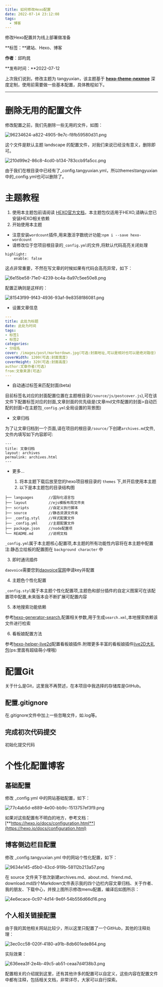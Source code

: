 ```yaml
---
title: 如何修改Hexo配置
date: 2022-07-14 23:12:08
tags:
  -	博客
---
```


修改Hexo配置并为线上部署做准备

<!--more-->

**标签：**建站、Hexo、博客

**作者**：邱昀晁

**发布时间：**2022-07-12

上次我们说到，修改主题为 tangyuxian，该主题基于 [**hexo-theme-nexmoe**](https://github.com/tangyuxian/hexo-theme-nexmoe) 深度定制，使用前需要做一些基本配置，具体教程如下。

---

<a name="d388e0a5"></a>
# 删除无用的配置文件

修改配置之前，我们先删除一些无用的文件，如图：

![96234624-a822-4905-9e7c-f8fb59580d31.png](https://cdn.nlark.com/yuque/0/2022/png/376691/1659682142418-3b835639-dc83-4ff1-95c3-f49a790474ad.png#clientId=u7da53f51-ebc3-4&crop=0&crop=0&crop=1&crop=1&from=paste&height=339&id=u2b97a5bb&name=96234624-a822-4905-9e7c-f8fb59580d31.png&originHeight=339&originWidth=664&originalType=binary&ratio=1&rotation=0&showTitle=false&size=35880&status=done&style=none&taskId=u5433ed35-c115-437c-a9f1-0f7dc516c23&title=&width=664)

这个文件是默认主题 landscape 的配置文件，对我们来说已经没有意义，删除即可。

![210d99e2-86c8-4cd0-b134-783ccb91a5cc.png](https://cdn.nlark.com/yuque/0/2022/png/376691/1659682171326-3f13cc2f-c830-4215-b639-7b26fbe70550.png#clientId=u7da53f51-ebc3-4&crop=0&crop=0&crop=1&crop=1&from=paste&height=372&id=u42535f9c&name=210d99e2-86c8-4cd0-b134-783ccb91a5cc.png&originHeight=372&originWidth=876&originalType=binary&ratio=1&rotation=0&showTitle=false&size=37191&status=done&style=none&taskId=u46221f24-a27a-4fd7-9348-b5a23479268&title=&width=876)

由于我们在根目录中已经有了_config.tangyuxian.yml，所以themes\tangyuxian中的_config.yml也可以删除了。

<a name="71615235"></a>
# 主题教程

1.  使用本主题包前请阅读 [HEXO官方文档](https://hexo.io/zh-cn/docs/)，本主题包仅适用于HEXO,请确认您已安装HEXO相关依赖 
2.  开始使用本主题 
   -  注意安装`wordcount`插件,用来激活字数统计功能:`npm i --save hexo-wordcount` 
   -  请修改位于您项目根目录的`_config.yml`的文件,将默认代码高亮关闭处理 

```shell
highlight:  
	enable: false
```

这点非常重要，不然在写文章的时候如果有代码会高亮异常，如下：

![6e15be58-71e0-4239-bc4a-8a97c5ee50e8.png](https://cdn.nlark.com/yuque/0/2022/png/376691/1659682192983-f5f7fc95-d00d-4c14-aef7-5869bfe4368d.png#clientId=u7da53f51-ebc3-4&crop=0&crop=0&crop=1&crop=1&from=paste&height=208&id=u02c2ae24&name=6e15be58-71e0-4239-bc4a-8a97c5ee50e8.png&originHeight=208&originWidth=495&originalType=binary&ratio=1&rotation=0&showTitle=false&size=15027&status=done&style=none&taskId=u4ffdb1ee-b257-4c8f-986a-b54ba3fb42b&title=&width=495)

配置正确则是这样的：

![81543f99-9f43-4936-93af-9e8358f86081.png](https://cdn.nlark.com/yuque/0/2022/png/376691/1659682213407-0f738766-ef3b-4eef-b651-89dd82c46256.png#clientId=u7da53f51-ebc3-4&crop=0&crop=0&crop=1&crop=1&from=paste&height=195&id=u634112de&name=81543f99-9f43-4936-93af-9e8358f86081.png&originHeight=195&originWidth=865&originalType=binary&ratio=1&rotation=0&showTitle=false&size=9647&status=done&style=none&taskId=ud232ad3c-ce7d-487c-be6a-cc0d472a51d&title=&width=865)

   - 设置文章信息

```yaml
---
title: 此处为标题
date: 此处为时间
tags:
- 标签1
- 标签2
categories:
- 分组名
cover: /images/post/markerdown.jpg(可选:封面地址,可以是相对也可以是绝对路径)
coverWidth: 1200(可选:封面宽度)
coverHeight: 320(可选:封面高度)
author:文章作者(可选)
from:文章来源(可选)
---
```

   - 自动通过标签来匹配封面(beta)

目前标签名对应的封面配置位置在主题根目录(`/source/js/postcover.js`),可在该文件下配置标签对应的封面,文章封面的优先级是(文章md文件配置的封面>自动匹配的封面>在主题包`_config.yml`全局设置的背景图)

   - 文章归档

为了让文章归档到一个页面,请在项目的根目录`/source/`下创建`archives.md`文件,文件内填写如下内容即可:

```
---
title: 文章归档
layout: archives
permalink: archives.html
---
```

   - 更多...

      1. 将本主题下载后放至您的hexo项目根目录的 `themes` 下,并开启使用本主题 
      1. 以下是本主题包的目录结构图 

```
├── languages       //国际化语言包
├── layout			//ejs模板布局文件夹
├── scripts         //自定义执行脚本		
├── source          //静态资源文件夹
├── _config.styl	//样式配置文件
├── _config.yml		//主题配置文件
├── package.json    //node配置项
└── README.md       //说明文档
```

`_config.yml`属于本主题核心配置项,本主题的所有功能性内容将在本主题中配置注:静态立绘板的配置图在 `background character` 中

3. 即时通讯插件

`daovoice`需要您到[daovoice官网](http://dashboard.daovoice.io/)申请key并配置

4. 主题色个性化配置

`_config.styl`属于本主题个性化配置项,主题色和部分插件的自定义图案可在该配置项中配置,未来版本会不断扩展可配置内容

5. 本地搜索功能依赖

参考[hexo-generator-search](https://www.npmjs.com/package/hexo-generator-search),配置相关参数,用于生成`search.xml`,本地搜索依赖该文件进行检索

6. 看板娘配置方法

参考[hexo-helper-live2d](https://github.com/tangyuxian/hexo-helper-live2d)配置看板娘插件.附赠更多丰富的看板娘插件[live2D大礼包](https://github.com/tangyuxian/live2D)(ps:里面有超级萌小埋哦)

<a name="151b7e64"></a>
# 配置Git

关于什么是Git，这里我不再赘述，在本项目中我选择的存储库是GitHub。

<a name="e9830f26"></a>
## 配置.gitignore

在.gitignore文件中加上一些忽略文件，如.log等。

<a name="0eb902d6"></a>
## 完成初次代码提交

初始化提交代码

<a name="78dc92e2"></a>
# 个性化配置博客

<a name="b6453aea"></a>
## 基础配置

修改 _config.yml 中的网站基础配置，如下：

![77c4ab5d-e889-4e00-bb9c-1513757ef3f9.png](https://cdn.nlark.com/yuque/0/2022/png/376691/1659682242804-c43f4126-6dc5-4aa3-879b-c209574077df.png#clientId=u7da53f51-ebc3-4&crop=0&crop=0&crop=1&crop=1&from=paste&height=746&id=u803278f8&name=77c4ab5d-e889-4e00-bb9c-1513757ef3f9.png&originHeight=746&originWidth=1162&originalType=binary&ratio=1&rotation=0&showTitle=false&size=82962&status=done&style=none&taskId=u735905b0-4478-4422-8a88-88dc55fec66&title=&width=1162)

如果对这些配置有不明白的地方，参考文档：[**https://hexo.io/docs/configuration.html**](https://hexo.io/docs/configuration.html)

<a name="277603e9"></a>
## **博客侧边栏目配置**

修改 _config.tangyuxian.yml 中的网站个性化配置，如下：

![9634e145-d5b0-43cd-919b-58112b213a57.png](https://cdn.nlark.com/yuque/0/2022/png/376691/1659682256529-2d3cda99-0efb-4d7d-8701-aeef6349e0ba.png#clientId=u7da53f51-ebc3-4&crop=0&crop=0&crop=1&crop=1&from=paste&height=669&id=u1cad705a&name=9634e145-d5b0-43cd-919b-58112b213a57.png&originHeight=669&originWidth=1348&originalType=binary&ratio=1&rotation=0&showTitle=false&size=88711&status=done&style=none&taskId=u22660611-73f7-44db-8a9e-5e02dc7dcca&title=&width=1348)

在 source 文件夹下依次新建archives.md、about.md、friend.md、download.md四个Markdown文件表示我的四个边栏内容文章归档、关于作者、我的朋友、下载中心，并按上图所示修改menu配置，编译后如图所示：

![4e6ecace-0c97-4d14-9e6f-54b556d66d16.png](https://cdn.nlark.com/yuque/0/2022/png/376691/1659682270069-93caec97-a1bb-47f0-a427-e6c1fa197349.png#clientId=u7da53f51-ebc3-4&crop=0&crop=0&crop=1&crop=1&from=paste&height=679&id=u96cd70dd&name=4e6ecace-0c97-4d14-9e6f-54b556d66d16.png&originHeight=679&originWidth=1469&originalType=binary&ratio=1&rotation=0&showTitle=false&size=972585&status=done&style=none&taskId=uf4a82633-ffab-4774-aa7b-21b763fe1c0&title=&width=1469)

<a name="773d8b29"></a>
## 个人相关链接配置

由于我的其他相关网站比较少，所以这里只配置了一个GitHub，其他的注释处理：

![3ec0cc58-020f-4180-a91b-8db601ede864.png](https://cdn.nlark.com/yuque/0/2022/png/376691/1659682282952-31ba701e-f16b-4f92-8678-a18ab3a9de78.png#clientId=u7da53f51-ebc3-4&crop=0&crop=0&crop=1&crop=1&from=paste&height=561&id=u0e897c62&name=3ec0cc58-020f-4180-a91b-8db601ede864.png&originHeight=561&originWidth=1192&originalType=binary&ratio=1&rotation=0&showTitle=false&size=79319&status=done&style=none&taskId=uab6da5c0-317e-4bc8-a736-6140d5a0c9f&title=&width=1192)

实际效果：

![636eea3f-2e4b-49c5-ab51-ceaa7d4f38b3.png](https://cdn.nlark.com/yuque/0/2022/png/376691/1659682296742-c5d08b0e-28ed-4d4b-97ea-287f9d3646a3.png#clientId=u7da53f51-ebc3-4&crop=0&crop=0&crop=1&crop=1&from=paste&height=937&id=ubffa559b&name=636eea3f-2e4b-49c5-ab51-ceaa7d4f38b3.png&originHeight=937&originWidth=1920&originalType=binary&ratio=1&rotation=0&showTitle=false&size=1496810&status=done&style=none&taskId=u5695a457-0ea8-431f-aa6c-5e34928a930&title=&width=1920)

配置相关的介绍就到这里，还有其他许多的配置可以自定义，这些内容在配置文件中都有注释，包括相关文档，非常详尽，大家可以自行探索。
